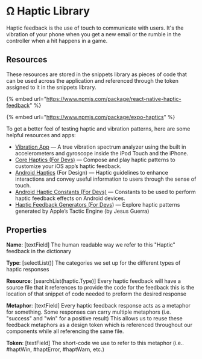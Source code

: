 # Ω Haptic Library

Haptic feedback is the use of touch to communicate with users. It's the vibration of your phone when you get a new email or the rumble in the controller when a hit happens in a game.

## Resources

These resources are stored in the snippets library as pieces of code that can be used across the application and referenced through the token assigned to it in the snippets library.

{% embed url="https://www.npmjs.com/package/react-native-haptic-feedback" %}

{% embed url="https://www.npmjs.com/package/expo-haptics" %}

To get a better feel of testing haptic and vibration patterns, here are some helpful resources and apps:

* [Vibration App](https://apps.apple.com/us/app/vibration/id301097580) — A true vibration spectrum analyzer using the built in accelerometers and gyroscope inside the iPod Touch and the iPhone.
* [Core Haptics (For Devs)](https://developer.apple.com/documentation/corehaptics) — Compose and play haptic patterns to customize your iOS app’s haptic feedback.
* [Android Haptics](https://material.io/design/platform-guidance/android-haptics.html) (For Design) — Haptic guidelines to enhance interactions and convey useful information to users through the sense of touch.
* [Android Haptic Constants (For Devs)](https://developer.android.com/reference/android/view/HapticFeedbackConstants) — Constants to be used to perform haptic feedback effects on Android devices.
* [Haptic Feedback Generators (For Devs](https://medium.com/@guerrix/haptic-feedback-generators-1aa86371246e)) — Explore haptic patterns generated by Apple’s Tactic Engine (by Jesus Guerra)

## Properties

**Name**: \[textField] The human readable way we refer to this "Haptic" feedback in the dictionary

**Type**: \[selectList()] The categories we set up for the different types of haptic responses

**Resource**: \[searchList(haptic.Type)] Every haptic feedback will have a source file that it references to provide the code for the feedback this is the location of that snippet of code needed to preform the desired response

**Metaphor**: \[textField] Every haptic feedback response acts as a metaphor for something. Some responses can carry multiple metaphors (i.e. "success" and "win" for a positive result) This allows us to reuse these feedback metaphors as a design token which is referenced throughout our components while all referencing the same file.

**Token**: \[textField] The short-code we use to refer to this metaphor (i.e.. #haptWin, #haptError, #haptWarn, etc.)

